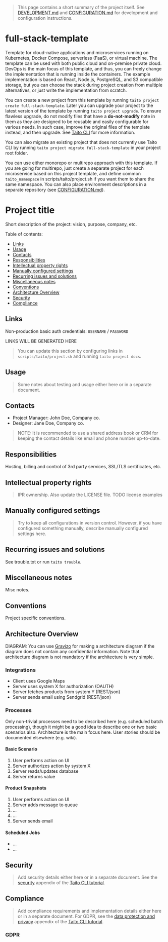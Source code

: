 > This page contains a short summary of the project itself. See [DEVELOPMENT.md](scripts/taito/DEVELOPMENT.md) and [CONFIGURATION.md](scripts/taito/CONFIGURATION.md) for development and configuration instructions.

[//]: # (TEMPLATE NOTE START)

# full-stack-template

Template for cloud-native applications and microservices running on Kubernetes, Docker Compose, serverless (FaaS), or virtual machine. The template can be used with both public cloud and on-premise private cloud. DevOps is the main focus of this template, and thus, you can freely change the implementation that is running inside the containers. The example implementation is based on React, Node.js, PostgreSQL, and S3 compatible storage, but you can choose the stack during project creation from multiple alternatives, or just write the implementation from scratch.

You can create a new project from this template by running `taito project create full-stack-template`. Later you can upgrade your project to the latest version of the template by running `taito project upgrade`. To ensure flawless upgrade, do not modify files that have a **do-not-modify** note in them as they are designed to be reusable and easily configurable for various needs. In such case, improve the original files of the template instead, and then upgrade. See [Taito CLI](https://taitounited.github.io/taito-cli/) for more information.

You can also migrate an existing project that does not currently use Taito CLI by running `taito project migrate full-stack-template` in your project root folder.

You can use either monorepo or multirepo approach with this template. If you are going for multirepo, just create a separate project for each microservice based on this project template, and define common `taito_namespace` in scripts/taito/project.sh if you want them to share the same namespace. You can also place environment descriptions in a separate repository (see [CONFIGURATION.md](scripts/taito/CONFIGURATION.md#environment-descriptions-in-a-separate-repository)).

[//]: # (TEMPLATE NOTE END)
# Project title

Short description of the project: vision, purpose, company, etc.

Table of contents:

* [Links](#links)
* [Usage](#usage)
* [Contacts](#contacts)
* [Responsibilities](#responsibilities)
* [Intellectual property rights](#intellectual-property-rights)
* [Manually configured settings](#manually-configured-settings)
* [Recurring issues and solutions](#recurring-issues-and-solutions)
* [Miscellaneous notes](#miscellaneous-notes)
* [Conventions](#conventions)
* [Architecture Overview](#architecture-overview)
* [Security](#security)
* [Compliance](#compliance)

## Links

Non-production basic auth credentials: `USERNAME` / `PASSWORD`

[//]: # (GENERATED LINKS START)

LINKS WILL BE GENERATED HERE

[//]: # (GENERATED LINKS END)

> You can update this section by configuring links in `scripts/taito/project.sh` and running `taito project docs`.

## Usage

> Some notes about testing and usage either here or in a separate document.

## Contacts

* Project Manager: John Doe, Company co.
* Designer: Jane Doe, Company co.

> NOTE: It is recommended to use a shared address book or CRM for keeping the contact details like email and phone number up-to-date.

## Responsibilities

Hosting, billing and control of 3rd party services, SSL/TLS certificates, etc.

## Intellectual property rights

> IPR ownership. Also update the LICENSE file. TODO license examples

## Manually configured settings

> Try to keep all configurations in version control. However, if you have configured something manually, describe manually configured settings here.

## Recurring issues and solutions

See trouble.txt or run `taito trouble`.

## Miscellaneous notes

Misc notes.

## Conventions

Project specific conventions.

## Architecture Overview

DIAGRAM: You can use [Gravizo](https://www.gravizo.com) for making a architecture diagram if the diagram does not contain any confidential information. Note that architecture diagram is not mandatory if the architecture is very simple.

### Integrations

* Client uses Google Maps
* Server uses system X for authorization (OAUTH)
* Server fetches products from system Y (REST/json)
* Server sends email using Sendgrid (REST/json)

### Processes

Only non-trivial processes need to be described here (e.g. scheduled batch processing), though it might be a good idea to describe one or two basic scenarios also. Architecture is the main focus here. User stories should be documented elsewhere (e.g. wiki).

#### Basic Scenario

1. User performs action on UI
2. Server authorizes action by system X
3. Server reads/updates database
4. Server returns value

#### Product Snapshots

1. User performs action on UI
2. Server adds message to queue
5. ...
6. ...
7. Server sends email

#### Scheduled Jobs

* ...
* ...

## Security

> Add security details either here or in a separate document. See the [security](https://taitounited.github.io/taito-cli/tutorial/d-security/) appendix of the [Taito CLI tutorial](https://taitounited.github.io/taito-cli/tutorial).

## Compliance

> Add compliance requirements and implementation details either here or in a separate document. For GDPR, see the [data protection and privacy](https://taitounited.github.io/taito-cli/tutorial/e-data-protection-and-privacy) appendix of the [Taito CLI tutorial](https://taitounited.github.io/taito-cli/tutorial).

### GDPR
